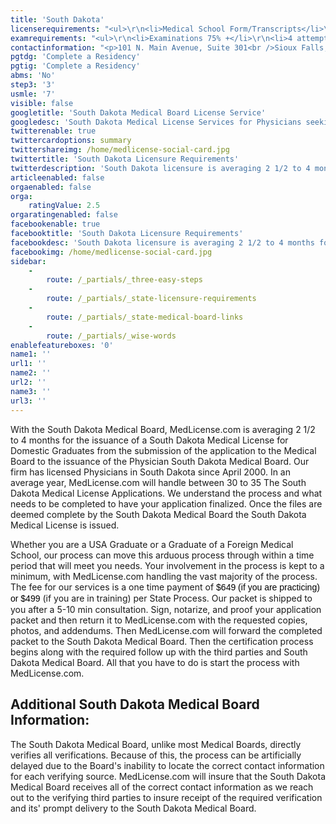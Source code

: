 ```yaml
---
title: 'South Dakota'
licenserequirements: "<ul>\r\n<li>Medical School Form/Transcripts</li>\r\n<li>All State Medical Licenses (past/present)</li>\r\n<li>Criminal Background Check</li>\r\n<li>Employment/Privileges (all)</li>\r\n<li>Exam Scores</li>\r\n<li>Internship/Residency/Fellowship</li>\r\n</ul>"
examrequirements: "<ul>\r\n<li>Examinations 75% +</li>\r\n<li>4 attempt limit - Step 3 of the USMLE</li>\r\n<li>10 year limit - USMLE</li>\r\n<li>1 year PGY for USA Grads</li>\r\n<li>3 year PGY for International Grads</li>\r\n<li>Yes 10 year rule (SPEX, 150 hrs cme or ABMS)</li>\r\n<li>State Exam Accepted if Pre-1975</li>\r\n</ul>"
contactinformation: "<p>101 N. Main Avenue, Suite 301<br />Sioux Falls, SD 57104<br />Phone: (605) 367-7781<br />Fax: (605) 367-7786</p>\r\n<p><a href=\"http://www.sdbmoe.gov/\">www.sdbmoe.gov</a></p>"
pgtdg: 'Complete a Residency'
pgtig: 'Complete a Residency'
abms: 'No'
step3: '3'
usmle: '7'
visible: false
googletitle: 'South Dakota Medical Board License Service'
googledesc: 'South Dakota Medical License Services for Physicians seeking to expedite the Licensure process who will be applying to the South Dakota Medical Board'
twitterenable: true
twittercardoptions: summary
twittershareimg: /home/medlicense-social-card.jpg
twittertitle: 'South Dakota Licensure Requirements'
twitterdescription: 'South Dakota licensure is averaging 2 1/2 to 4 months for Domestic Graduates from the submission of the application to the Medical Board to the issuance of the Physician South Dakota Medical Board. The South Dakota Medical Board, unlike most Medical Boards, directly verifies all verifications.'
articleenabled: false
orgaenabled: false
orga:
    ratingValue: 2.5
orgaratingenabled: false
facebookenable: true
facebooktitle: 'South Dakota Licensure Requirements'
facebookdesc: 'South Dakota licensure is averaging 2 1/2 to 4 months for Domestic Graduates from the submission of the application to the Medical Board to the issuance of the Physician South Dakota Medical Board. The South Dakota Medical Board, unlike most Medical Boards, directly verifies all verifications.'
facebookimg: /home/medlicense-social-card.jpg
sidebar:
    -
        route: /_partials/_three-easy-steps
    -
        route: /_partials/_state-licensure-requirements
    -
        route: /_partials/_state-medical-board-links
    -
        route: /_partials/_wise-words
enablefeatureboxes: '0'
name1: ''
url1: ''
name2: ''
url2: ''
name3: ''
url3: ''
---
```


<p>With the South Dakota Medical Board, MedLicense.com is averaging 2 1/2 to 4 months for the issuance of a South Dakota Medical License for Domestic Graduates from the submission of the application to the Medical Board to the issuance of the Physician South Dakota Medical Board. Our firm has licensed Physicians in South Dakota since April 2000. In an average year, MedLicense.com will handle between 30 to 35 The South Dakota Medical License Applications. We understand the process and what needs to be completed to have your application finalized. Once the files are deemed complete by the South Dakota Medical Board the South Dakota Medical License is issued.</p>
<p>Whether you are a USA Graduate or a Graduate of a Foreign Medical School, our process can move this arduous process through within a time period that will meet you needs. Your involvement in the process is kept to a minimum, with MedLicense.com handling the vast majority of the process. The fee for our services is a one time payment of <span style="display: inline !important; float: none; background-color: transparent; color: #000000; font-family: Verdana,Arial,Helvetica,sans-serif; font-size: 14px; font-style: normal; font-variant: normal; font-weight: 400; letter-spacing: normal; line-height: 18.2px; orphans: 2; text-align: left; text-decoration: none; text-indent: 0px; text-transform: none; -webkit-text-stroke-width: 0px; white-space: normal; word-spacing: 0px;">$649 (if you are practicing) or $499</span> (if you are in training) per State Process. Our packet is shipped to you after a 5-10 min consultation. Sign, notarize, and proof your application packet and then return it to MedLicense.com with the requested copies, photos, and addendums. Then MedLicense.com will forward the completed packet to the South Dakota Medical Board. Then the certification process begins along with the required follow up with the third parties and South Dakota Medical Board. All that you have to do is start the process with MedLicense.com.</p>
<h2 id="mcetoc_1ce9l03p30">Additional South Dakota Medical Board Information:</h2>
<p>The South Dakota Medical Board, unlike most Medical Boards, directly verifies all verifications. Because of this, the process can be artificially delayed due to the Board's inability to locate the correct contact information for each verifying source. MedLicense.com will insure that the South Dakota Medical Board receives all of the correct contact information as we reach out to the verifying third parties to insure receipt of the required verification and its' prompt delivery to the South Dakota Medical Board.</p>